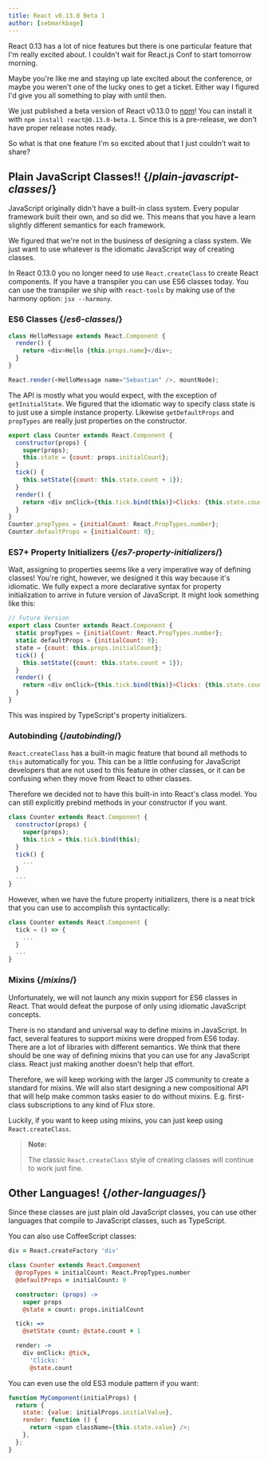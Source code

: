```yaml
---
title: React v0.13.0 Beta 1
author: [sebmarkbage]
---
```


React 0.13 has a lot of nice features but there is one particular feature that I'm really excited about. I couldn't wait for React.js Conf to start tomorrow morning.

Maybe you're like me and staying up late excited about the conference, or maybe you weren't one of the lucky ones to get a ticket. Either way I figured I'd give you all something to play with until then.

We just published a beta version of React v0.13.0 to [npm](https://www.npmjs.com/package/react)! You can install it with `npm install react@0.13.0-beta.1`. Since this is a pre-release, we don't have proper release notes ready.

So what is that one feature I'm so excited about that I just couldn't wait to share?

## Plain JavaScript Classes!! {/*plain-javascript-classes*/}

JavaScript originally didn't have a built-in class system. Every popular framework built their own, and so did we. This means that you have a learn slightly different semantics for each framework.

We figured that we're not in the business of designing a class system. We just want to use whatever is the idiomatic JavaScript way of creating classes.

In React 0.13.0 you no longer need to use `React.createClass` to create React components. If you have a transpiler you can use ES6 classes today. You can use the transpiler we ship with `react-tools` by making use of the harmony option: `jsx --harmony`.

### ES6 Classes {/*es6-classes*/}

```javascript
class HelloMessage extends React.Component {
  render() {
    return <div>Hello {this.props.name}</div>;
  }
}

React.render(<HelloMessage name="Sebastian" />, mountNode);
```

The API is mostly what you would expect, with the exception of `getInitialState`. We figured that the idiomatic way to specify class state is to just use a simple instance property. Likewise `getDefaultProps` and `propTypes` are really just properties on the constructor.

```javascript
export class Counter extends React.Component {
  constructor(props) {
    super(props);
    this.state = {count: props.initialCount};
  }
  tick() {
    this.setState({count: this.state.count + 1});
  }
  render() {
    return <div onClick={this.tick.bind(this)}>Clicks: {this.state.count}</div>;
  }
}
Counter.propTypes = {initialCount: React.PropTypes.number};
Counter.defaultProps = {initialCount: 0};
```

### ES7+ Property Initializers {/*es7-property-initializers*/}

Wait, assigning to properties seems like a very imperative way of defining classes! You're right, however, we designed it this way because it's idiomatic. We fully expect a more declarative syntax for property initialization to arrive in future version of JavaScript. It might look something like this:

```javascript
// Future Version
export class Counter extends React.Component {
  static propTypes = {initialCount: React.PropTypes.number};
  static defaultProps = {initialCount: 0};
  state = {count: this.props.initialCount};
  tick() {
    this.setState({count: this.state.count + 1});
  }
  render() {
    return <div onClick={this.tick.bind(this)}>Clicks: {this.state.count}</div>;
  }
}
```

This was inspired by TypeScript's property initializers.

### Autobinding {/*autobinding*/}

`React.createClass` has a built-in magic feature that bound all methods to `this` automatically for you. This can be a little confusing for JavaScript developers that are not used to this feature in other classes, or it can be confusing when they move from React to other classes.

Therefore we decided not to have this built-in into React's class model. You can still explicitly prebind methods in your constructor if you want.

```javascript
class Counter extends React.Component {
  constructor(props) {
    super(props);
    this.tick = this.tick.bind(this);
  }
  tick() {
    ...
  }
  ...
}
```

However, when we have the future property initializers, there is a neat trick that you can use to accomplish this syntactically:

```javascript
class Counter extends React.Component {
  tick = () => {
    ...
  }
  ...
}
```

### Mixins {/*mixins*/}

Unfortunately, we will not launch any mixin support for ES6 classes in React. That would defeat the purpose of only using idiomatic JavaScript concepts.

There is no standard and universal way to define mixins in JavaScript. In fact, several features to support mixins were dropped from ES6 today. There are a lot of libraries with different semantics. We think that there should be one way of defining mixins that you can use for any JavaScript class. React just making another doesn't help that effort.

Therefore, we will keep working with the larger JS community to create a standard for mixins. We will also start designing a new compositional API that will help make common tasks easier to do without mixins. E.g. first-class subscriptions to any kind of Flux store.

Luckily, if you want to keep using mixins, you can just keep using `React.createClass`.

> **Note:**
>
> The classic `React.createClass` style of creating classes will continue to work just fine.

## Other Languages! {/*other-languages*/}

Since these classes are just plain old JavaScript classes, you can use other languages that compile to JavaScript classes, such as TypeScript.

You can also use CoffeeScript classes:

```coffeescript
div = React.createFactory 'div'

class Counter extends React.Component
  @propTypes = initialCount: React.PropTypes.number
  @defaultProps = initialCount: 0

  constructor: (props) ->
    super props
    @state = count: props.initialCount

  tick: =>
    @setState count: @state.count + 1

  render: ->
    div onClick: @tick,
      'Clicks: '
      @state.count
```

You can even use the old ES3 module pattern if you want:

```javascript
function MyComponent(initialProps) {
  return {
    state: {value: initialProps.initialValue},
    render: function () {
      return <span className={this.state.value} />;
    },
  };
}
```
